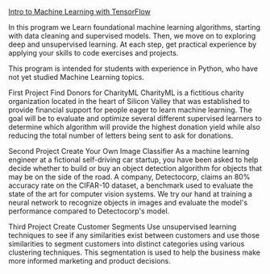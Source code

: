 [Intro to Machine Learning with TensorFlow](https://www.udacity.com/course/intro-to-machine-learning-with-tensorflow-nanodegree--nd230)

In this program we Learn foundational machine learning algorithms, starting with data cleaning and supervised models. 
Then, we move on to exploring deep and unsupervised learning. At each step, get practical experience by applying your skills to code exercises and projects.

This program is intended for students with experience in Python, who have not yet studied Machine Learning topics.

First Project
Find Donors for CharityML
CharityML is a fictitious charity organization located in the heart of Silicon Valley that was established 
to provide financial support for people eager to learn machine learning. 
The goal will be to evaluate and optimize several different supervised learners to determine which algorithm 
will provide the highest donation yield while also reducing the total number of letters being sent to ask for donations.

Second Project
Create Your Own Image Classifier
As a machine learning engineer at a fictional self-driving car startup, you have been asked to help decide whether
to build or buy an object detection algorithm for objects that may be on the side of the road. 
A company, Detectocorp, claims an 80% accuracy rate on the CIFAR-10 dataset, a benchmark used to evaluate the state of the art for computer vision systems.
We try our hand at training a neural network to recognize objects in images and evaluate the model's performance compared to Detectocorp's model.

Third Project
Create Customer Segments
Use unsupervised learning techniques to see if any similarities exist between customers and use those similarities to segment 
customers into distinct categories using various clustering techniques. 
This segmentation is used to help the business make more informed marketing and product decisions.
